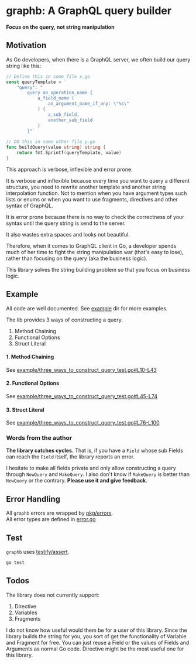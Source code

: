 # graphb: A GraphQL query builder
__Focus on the query, not string manipulation__

## Motivation
As Go developers, when there is a GraphQL server, we often build our query string like this:
```go
// Define this in some file x.go
const queryTemplate = `
    "query": "
        query an_operation_name { 
            a_field_name (
                an_argument_name_if_any: \"%s\"
            ) {
                a_sub_field,
                another_sub_field
            }
        }"`
    
// DO this in some other file y.go
func buildQuery(value string) string {
    return fmt.Sprintf(queryTemplate, value)
}
```
This approach is verbose, inflexible and error prone.

It is verbose and inflexible because every time you want to query a different structure, you need to rewrite another template and another string interpolation function. Not to mention when you have argument types such lists or enums or when you want to use fragments, directives and other syntax of GraphQL.

It is error prone because there is no way to check the correctness of your syntax until the query string is send to the server.

It also wastes extra spaces and looks not beautiful.

Therefore, when it comes to GraphQL client in Go, a developer spends much of her time to fight the string manipulation war (that's easy to lose), rather than focusing on the query (aka the business logic).

This library solves the string building problem so that you focus on business logic.

## Example
All code are well documented. See [example](example) dir for more examples.

The lib provides 3 ways of constructing a query.
1. Method Chaining
2. Functional Options
3. Struct Literal

#### 1. Method Chaining
See [example/three_ways_to_construct_query_test.go#L10-L43](example/three_ways_to_construct_query_test.go#L10-L43)

#### 2. Functional Options
See [example/three_ways_to_construct_query_test.go#L45-L74](example/three_ways_to_construct_query_test.go#L45-L74)

#### 3. Struct Literal
See [example/three_ways_to_construct_query_test.go#L76-L100](example/three_ways_to_construct_query_test.go#L76-L100)

### Words from the author
__The library catches cycles.__ That is, if you have a `Field` whose sub Fields can reach the `Field` itself, the library reports an error.

I hesitate to make all fields private and only allow constructing a query through `NewQuery` and `MakeQuery`. I also don't know if `MakeQuery` is better than `NewQuery` or the contrary. __Please use it and give feedback__.

## Error Handling
All `graphb` errors are wrapped by [pkg/errors](https://github.com/pkg/errors).  
All error types are defined in [error.go](error.go)

## Test
`graphb` uses [testify/assert](https://github.com/stretchr/testify/#assert-package).
```bash
go test
```

## Todos
The library does not currently support:
1. Directive
2. Variables
3. Fragments

I do not know how useful would them be for a user of this library. Since the library builds the string for you, you sort of get the functionality of Variable and Fragment for free. You can just reuse a Field or the values of Fields and Arguments as normal Go code. Directive might be the most useful one for this library.
